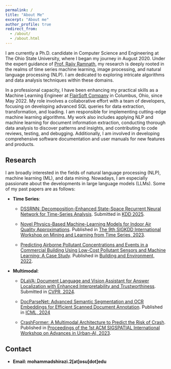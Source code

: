 ```yaml
---
permalink: /
title: "About Me"
excerpt: "About me"
author_profile: true
redirect_from: 
  - /about/
  - /about.html
---
```


I am currently a Ph.D. candidate in Computer Science and Engineering at The Ohio State University, where I began my journey in August 2020. Under the expert guidance of [Prof. Rajiv Ramnath](http://web.cse.ohio-state.edu/~ramnath.6/), my research is deeply rooted in the realms of time series machine learning, image processing, and natural language processing (NLP). I am dedicated to exploring intricate algorithms and data analysis techniques within these domains.

In a professional capacity, I have been enhancing my practical skills as a Machine Learning Engineer at [FlairSoft Company](https://flairsoft.net/) in Columbus, Ohio, since May 2022. My role involves a collaborative effort with a team of developers, focusing on developing advanced SQL queries for data extraction, transformation, and loading. I am responsible for implementing cutting-edge machine learning algorithms. My work also includes applying NLP and machine learning for document information extraction, conducting thorough data analysis to discover patterns and insights, and contributing to code reviews, testing, and debugging. Additionally, I am involved in developing comprehensive software documentation and user manuals for new features and products.


Research
------
I am broadly interested in the fields of natural language processing (NLP), machine learning (ML), and data mining. Nowadays, I am especially passionate about the developments in large language models (LLMs). Some of my past papers are as follows:

* **Time Series**:

  * [DSSRNN: Decomposition-Enhanced State-Space Recurrent Neural Network for Time-Series Analysis](https://arxiv.org/pdf/2412.00994). Submitted in [KDD 2025](https://github.com/ahmad-shirazi/DSSRNN).

  * [Novel Physics-Based Machine-Learning Models for Indoor Air Quality Approximations](https://arxiv.org/abs/2308.01438). Published in [The 9th SIGKDD International Workshop on Mining and Learning from Time Series, 2023](https://kdd-milets.github.io/milets2023/).

  * [Predicting Airborne Pollutant Concentrations and Events in a Commercial Building Using Low-Cost Pollutant Sensors and Machine Learning: A Case Study](https://www.sciencedirect.com/science/article/pii/S0360132322000816). Published in [Building and Environment, 2022](https://www.sciencedirect.com/journal/building-and-environment).


* **Multimodal**:

  * [DLaVA: Document Language and Vision Assistant for Answer Localization with Enhanced Interpretability and Trustworthiness](https://arxiv.org/abs/2412.00151). Submitted in [CVPR, 2024](https://github.com/ahmad-shirazi/AnnotMLLM).
 
  * [DocParseNet: Advanced Semantic Segmentation and OCR Embeddings for Efficient Scanned Document Annotation](https://arxiv.org/pdf/2406.17591). Published in [ICML, 2024](https://github.com/ahmad-shirazi/DocParseNet)

  * [CrashFormer: A Multimodal Architecture to Predict the Risk of Crash](https://dl.acm.org/doi/pdf/10.1145/3615900.3628769). Published in [Proceedings of the 1st ACM SIGSPATIAL International Workshop on Advances in Urban-AI, 2023](https://dl.acm.org/doi/proceedings/10.1145/3615900).













Contact
------
* **Email: mohammadshirazi.2[at]osu[dot]edu**

